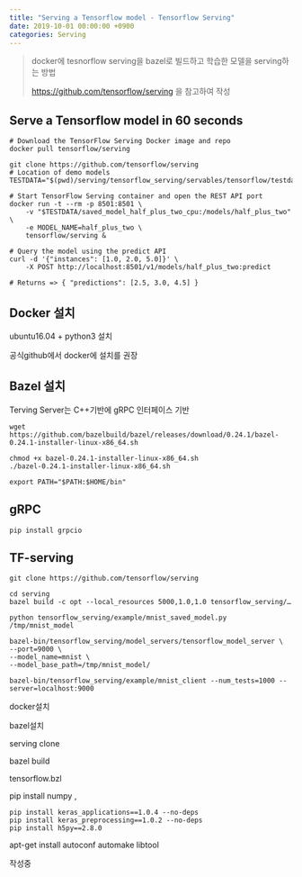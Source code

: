 ```yaml
---
title: "Serving a Tensorflow model - Tensorflow Serving"
date: 2019-10-01 00:00:00 +0900
categories: Serving
---
```


> docker에 tesnorflow serving을 bazel로 빌드하고 학습한 모델을 serving하는 방법 
>
> <https://github.com/tensorflow/serving> 을 참고하여 작성

## Serve a Tensorflow model in 60 seconds

```
# Download the TensorFlow Serving Docker image and repo
docker pull tensorflow/serving

git clone https://github.com/tensorflow/serving
# Location of demo models
TESTDATA="$(pwd)/serving/tensorflow_serving/servables/tensorflow/testdata"

# Start TensorFlow Serving container and open the REST API port
docker run -t --rm -p 8501:8501 \
    -v "$TESTDATA/saved_model_half_plus_two_cpu:/models/half_plus_two" \
    -e MODEL_NAME=half_plus_two \
    tensorflow/serving &

# Query the model using the predict API
curl -d '{"instances": [1.0, 2.0, 5.0]}' \
    -X POST http://localhost:8501/v1/models/half_plus_two:predict

# Returns => { "predictions": [2.5, 3.0, 4.5] }
```

## Docker 설치

ubuntu16.04 + python3 설치

공식github에서 docker에 설치를 권장

## Bazel 설치

Terving Server는 C++기반에 gRPC 인터페이스 기반  

```
wget https://github.com/bazelbuild/bazel/releases/download/0.24.1/bazel-0.24.1-installer-linux-x86_64.sh
```

```
chmod +x bazel-0.24.1-installer-linux-x86_64.sh
./bazel-0.24.1-installer-linux-x86_64.sh
```

```
export PATH="$PATH:$HOME/bin"
```

## gRPC

```
pip install grpcio
```



## TF-serving

```
git clone https://github.com/tensorflow/serving
```

```
cd serving
bazel build -c opt --local_resources 5000,1.0,1.0 tensorflow_serving/…
```

```
python tensorflow_serving/example/mnist_saved_model.py /tmp/mnist_model
```

```
bazel-bin/tensorflow_serving/model_servers/tensorflow_model_server \
--port=9000 \
--model_name=mnist \ 
--model_base_path=/tmp/mnist_model/
```

```
bazel-bin/tensorflow_serving/example/mnist_client --num_tests=1000 --server=localhost:9000
```

docker설치

bazel설치

serving clone

bazel build

tensorflow.bzl

pip install numpy ,

```
pip install keras_applications==1.0.4 --no-deps
pip install keras_preprocessing==1.0.2 --no-deps
pip install h5py==2.8.0
```

apt-get install autoconf automake libtool   

작성중